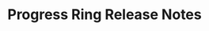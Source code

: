 <!-- Release notes authoring guidelines: http://keepachangelog.com/ -->

# Progress Ring Release Notes

<!-- ## [Unreleased] -->

<!--## [VERSION] - [RELEASE_DATE]-->
